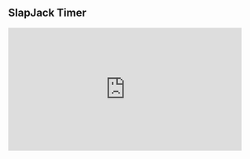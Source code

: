 ## SlapJack Timer

<iframe width="475" height="250" src="https://vclock.com/embed/timer/#countdown=00:03:00&enabled=0&seconds=0&title=3+minutes&theme=0&ampm=1" frameborder="0" allowfullscreen></iframe>
